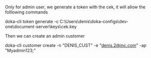 Only for admin user, we generate a token with the cek, it will allow the folllowing commands

doka-cli token generate -c C:\Users\denis\doka-configs\dev-one\document-server\keys\cek.key

Then we can create an admin customer

doka-cli customer create -n "DENIS_CUST" -e "denis.2@inc.com" -ap "Myadmin123;"
